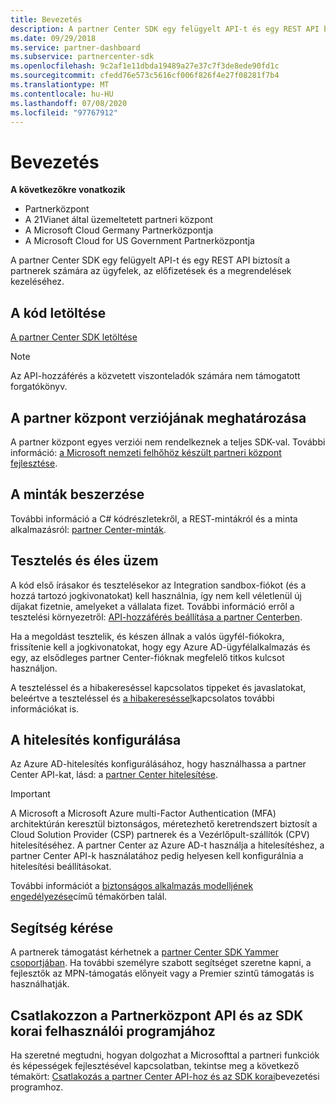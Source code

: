 ```yaml
---
title: Bevezetés
description: A partner Center SDK egy felügyelt API-t és egy REST API biztosít a partnerek számára az ügyfelek, az előfizetések és a megrendelések kezeléséhez.
ms.date: 09/29/2018
ms.service: partner-dashboard
ms.subservice: partnercenter-sdk
ms.openlocfilehash: 9c2af1e11dbda19489a27e37c7f3de8ede90fd1c
ms.sourcegitcommit: cfedd76e573c5616cf006f826f4e27f08281f7b4
ms.translationtype: MT
ms.contentlocale: hu-HU
ms.lasthandoff: 07/08/2020
ms.locfileid: "97767912"
---
```

# <a name="get-started"></a>Bevezetés

**A következőkre vonatkozik**

- Partnerközpont
- A 21Vianet által üzemeltetett partneri központ
- A Microsoft Cloud Germany Partnerközpontja
- A Microsoft Cloud for US Government Partnerközpontja

A partner Center SDK egy felügyelt API-t és egy REST API biztosít a partnerek számára az ügyfelek, az előfizetések és a megrendelések kezeléséhez.

## <a name="get-the-code"></a>A kód letöltése

[A partner Center SDK letöltése](https://go.microsoft.com/fwlink/p/?LinkId=746681)

> [!NOTE]
> Az API-hozzáférés a közvetett viszonteladók számára nem támogatott forgatókönyv.

## <a name="determine-your-version-of-partner-center"></a>A partner központ verziójának meghatározása

A partner központ egyes verziói nem rendelkeznek a teljes SDK-val. További információ: [a Microsoft nemzeti felhőhöz készült partneri központ fejlesztése](developing-for-partner-center-for-microsoft-national-cloud.md).

## <a name="get-the-samples"></a>A minták beszerzése

További információ a C# kódrészletekről, a REST-mintákról és a minta alkalmazásról: [partner Center-minták](partner-center-samples.md).

## <a name="test-vs-production"></a>Tesztelés és éles üzem

A kód első írásakor és tesztelésekor az Integration sandbox-fiókot (és a hozzá tartozó jogkivonatokat) kell használnia, így nem kell véletlenül új díjakat fizetnie, amelyeket a vállalata fizet. További információ erről a tesztelési környezetről: [API-hozzáférés beállítása a partner Centerben](set-up-api-access-in-partner-center.md).

Ha a megoldást tesztelik, és készen állnak a valós ügyfél-fiókokra, frissítenie kell a jogkivonatokat, hogy egy Azure AD-ügyfélalkalmazás és egy, az elsődleges partner Center-fióknak megfelelő titkos kulcsot használjon.

A teszteléssel és a hibakereséssel kapcsolatos tippeket és javaslatokat, beleértve a teszteléssel és [a hibakereséssel](test-and-debug.md)kapcsolatos további információkat is.

## <a name="configure-your-authentication"></a>A hitelesítés konfigurálása

Az Azure AD-hitelesítés konfigurálásához, hogy használhassa a partner Center API-kat, lásd: a [partner Center hitelesítése](partner-center-authentication.md).

> [!IMPORTANT]
> A Microsoft a Microsoft Azure multi-Factor Authentication (MFA) architektúrán keresztül biztonságos, méretezhető keretrendszert biztosít a Cloud Solution Provider (CSP) partnerek és a Vezérlőpult-szállítók (CPV) hitelesítéséhez.
A partner Center az Azure AD-t használja a hitelesítéshez, a partner Center API-k használatához pedig helyesen kell konfigurálnia a hitelesítési beállításokat.
>
> További információt a [biztonságos alkalmazás modelljének engedélyezése](enable-secure-app-model.md)című témakörben talál.

## <a name="get-help"></a>Segítség kérése

A partnerek támogatást kérhetnek a [partner Center SDK Yammer csoportjában](https://go.microsoft.com/fwlink/p/?LinkID=717360). Ha további személyre szabott segítséget szeretne kapni, a fejlesztők az MPN-támogatás előnyeit vagy a Premier szintű támogatás is használhatják.

## <a name="join-the-partner-center-api-and-sdk-early-adopter-program"></a>Csatlakozzon a Partnerközpont API és az SDK korai felhasználói programjához

Ha szeretné megtudni, hogyan dolgozhat a Microsofttal a partneri funkciók és képességek fejlesztésével kapcsolatban, tekintse meg a következő témakört: [Csatlakozás a partner Center API-hoz és az SDK korai](early-adopter-program.md)bevezetési programhoz.
